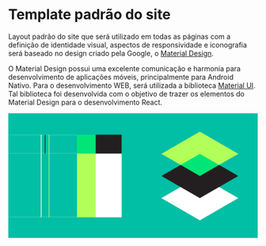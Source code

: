 # Template padrão do site

Layout padrão do site que será utilizado em todas as páginas com a definição de identidade visual, aspectos de responsividade e iconografia será baseado no design criado pela Google, o [Material Design](https://material.io/design).

O Material Design possui uma excelente comunicação e harmonia para desenvolvimento de aplicações móveis, principalmente para Android Nativo. Para o desenvolvimento WEB, será utilizada a biblioteca [Material UI](https://mui.com/). Tal biblioteca foi desenvolvida com o objetivo de trazer os elementos do Material Design para o desenvolvimento React.

![Material Design](material-design.png)
